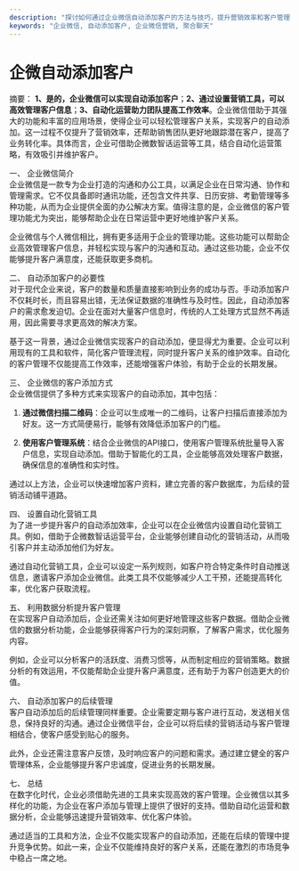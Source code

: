 ```yaml
---
description: "探讨如何通过企业微信自动添加客户的方法与技巧，提升营销效率和客户管理。"
keywords: "企业微信, 自动添加客户, 企业微信营销, 聚合聊天"
---
```

# 企微自动添加客户

摘要： **1、是的，企业微信可以实现自动添加客户**；**2、通过设置营销工具，可以高效管理客户信息**；**3、自动化运营助力团队提高工作效率**。企业微信借助于其强大的功能和丰富的应用场景，使得企业可以轻松管理客户关系，实现客户的自动添加。这一过程不仅提升了营销效率，还帮助销售团队更好地跟踪潜在客户，提高了业务转化率。具体而言，企业可借助企微数智话运营等工具，结合自动化运营策略，有效吸引并维护客户。

一、 企业微信简介  
企业微信是一款专为企业打造的沟通和办公工具，以满足企业在日常沟通、协作和管理需求。它不仅具备即时通讯功能，还包含文件共享、日历安排、考勤管理等多种功能，从而为企业提供全面的办公解决方案。值得注意的是，企业微信的客户管理功能尤为突出，能够帮助企业在日常运营中更好地维护客户关系。

企业微信与个人微信相比，拥有更多适用于企业的管理功能。这些功能可以帮助企业高效管理客户信息，并轻松实现与客户的沟通和互动。通过这些功能，企业不仅能够提升客户满意度，还能获取更多商机。

二、 自动添加客户的必要性  
对于现代企业来说，客户的数量和质量直接影响到业务的成功与否。手动添加客户不仅耗时长，而且容易出错，无法保证数据的准确性与及时性。因此，自动添加客户的需求愈发迫切。企业在面对大量客户信息时，传统的人工处理方式显然不再适用，因此需要寻求更高效的解决方案。

基于这一背景，通过企业微信实现客户的自动添加，便显得尤为重要。企业可以利用现有的工具和软件，简化客户管理流程，同时提升客户关系的维护效率。自动化的客户管理不仅能提高工作效率，还能增强客户体验，有助于企业的长期发展。

三、 企业微信的客户添加方式  
企业微信提供了多种方式来实现客户的自动添加，其中包括：

1. **通过微信扫描二维码**：企业可以生成唯一的二维码，让客户扫描后直接添加为好友。这一方式简便易行，能够有效降低添加客户的门槛。

2. **使用客户管理系统**：结合企业微信的API接口，使用客户管理系统批量导入客户信息，实现自动添加。借助于智能化的工具，企业能够高效处理客户数据，确保信息的准确性和实时性。

通过以上方法，企业可以快速增加客户资料，建立完善的客户数据库，为后续的营销活动铺平道路。

四、 设置自动化营销工具  
为了进一步提升客户的自动添加效率，企业可以在企业微信内设置自动化营销工具。例如，借助于企微数智话运营平台，企业能够创建自动化的营销活动，从而吸引客户并主动添加他们为好友。

通过自动化营销工具，企业可以设定一系列规则，如客户符合特定条件时自动推送信息，邀请客户添加企业微信。此类工具不仅能够减少人工干预，还能提高转化率，优化客户获取流程。

五、 利用数据分析提升客户管理  
在实现客户自动添加后，企业还需关注如何更好地管理这些客户数据。借助企业微信的数据分析功能，企业能够获得客户行为的深刻洞察，了解客户需求，优化服务内容。

例如，企业可以分析客户的活跃度、消费习惯等，从而制定相应的营销策略。数据分析的有效运用，不仅能帮助企业提升客户满意度，还有助于为客户创造更大的价值。

六、 自动添加客户的后续管理  
客户自动添加后的后续管理同样重要。企业需要定期与客户进行互动，发送相关信息，保持良好的沟通。通过企业微信平台，企业可以将后续的营销活动与客户管理相结合，使客户感受到贴心的服务。

此外，企业还需注意客户反馈，及时响应客户的问题和需求。通过建立健全的客户管理体系，企业能够提升客户忠诚度，促进业务的长期发展。

七、 总结  
在数字化时代，企业必须借助先进的工具来实现高效的客户管理。企业微信以其多样化的功能，为企业在客户添加与管理上提供了很好的支持。借助自动化运营和数据分析，企业能够迅速提升营销效率、优化客户体验。

通过适当的工具和方法，企业不仅能实现客户的自动添加，还能在后续的管理中提升竞争优势。如此一来，企业不仅能维持良好的客户关系，还能在激烈的市场竞争中稳占一席之地。
